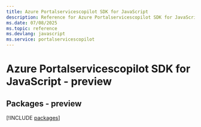 ```yaml
---
title: Azure Portalservicescopilot SDK for JavaScript
description: Reference for Azure Portalservicescopilot SDK for JavaScript
ms.date: 07/08/2025
ms.topic: reference
ms.devlang: javascript
ms.service: portalservicescopilot
---
```

# Azure Portalservicescopilot SDK for JavaScript - preview
## Packages - preview
[!INCLUDE [packages](portalservicescopilot-index.md)]
